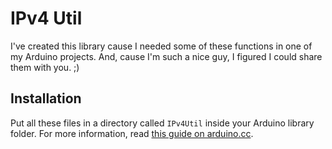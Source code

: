 IPv4 Util
=========

I've created this library cause I needed some of these functions in one of my Arduino
projects. And, cause I'm such a nice guy, I figured I could share them with you. ;)

Installation
------------
Put all these files in a directory called `IPv4Util` inside your Arduino library folder.
For more information, read [this guide on arduino.cc](http://arduino.cc/en/Guide/Libraries).